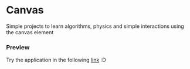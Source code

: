 # Canvas

Simple projects to learn algorithms, physics and simple interactions using the canvas element

### Preview

Try the application in the following [link](https://playground.htsuyoshiy.online/canvas) :D
